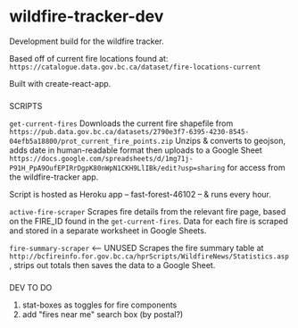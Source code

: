  # wildfire-tracker-dev
Development build for the wildfire tracker.

Based off of current fire locations found at: `https://catalogue.data.gov.bc.ca/dataset/fire-locations-current`

Built with create-react-app.

###
SCRIPTS

`get-current-fires`
Downloads the current fire shapefile from `https://pub.data.gov.bc.ca/datasets/2790e3f7-6395-4230-8545-04efb5a18800/prot_current_fire_points.zip`
Unzips & converts to geojson, adds date in human-readable format then uploads to a Google Sheet `https://docs.google.com/spreadsheets/d/1mg71j-P91H_PpA9OufEPIRrDgpK80nWpN1CKH9LlIBk/edit?usp=sharing` for access from the wildfire-tracker app.

Script is hosted as Heroku app – fast-forest-46102 – & runs every hour.


`active-fire-scraper`
Scrapes fire details from the relevant fire page, based on the FIRE_ID found in the `get-current-fires`. Data for each fire is scraped and stored in a separate worksheet in Google Sheets.



`fire-summary-scraper` <-- UNUSED
Scrapes the fire summary table at `http://bcfireinfo.for.gov.bc.ca/hprScripts/WildfireNews/Statistics.asp`, strips out totals then saves the data to a Google Sheet.






###
DEV TO DO

1. stat-boxes as toggles for fire components
2. add "fires near me" search box (by postal?)
